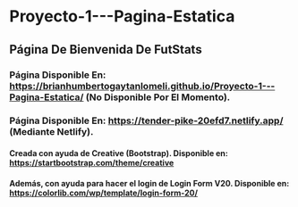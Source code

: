 # Proyecto-1---Pagina-Estatica

## Página De Bienvenida De FutStats


### Página Disponible En: https://brianhumbertogaytanlomeli.github.io/Proyecto-1---Pagina-Estatica/ (No Disponible Por El Momento).
### Página Disponible En: https://tender-pike-20efd7.netlify.app/ (Mediante Netlify).


#### **Creada con ayuda de Creative (Bootstrap). Disponible en: https://startbootstrap.com/theme/creative**
#### **Además, con ayuda para hacer el login de Login Form V20. Disponible en:  https://colorlib.com/wp/template/login-form-20/**


